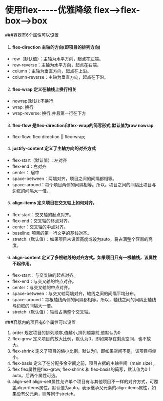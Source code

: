 # 使用flex-----优雅降级  flex-->flex-box-->box

###容器有6个属性可以设置

1. #### flex-direction 主轴的方向(即项目的排列方向)

- row（默认值）：主轴为水平方向，起点在左端。
- row-reverse：主轴为水平方向，起点在右端。
- column：主轴为垂直方向，起点在上沿。
- column-reverse：主轴为垂直方向，起点在下沿。



2. ####  flex-wrap 定义在轴线上换行相关
- nowrap(默认):不换行
- wrap: 换行
- wrap-reverse: 换行,并且第一行在下方



3. ####  flex-flow 是flex-direction和flex-wrap的简写形式,默认值为row nowrap
- flex-flow: flex-direction || flex-wrap;



4. ####  justify-content 定义了主轴方向的对齐方式 
- flex-start（默认值）：左对齐
- flex-end：右对齐
- center： 居中
- space-between：两端对齐，项目之间的间隔都相等。
- space-around：每个项目两侧的间隔相等。所以，项目之间的间隔比项目与边框的间隔大一倍。



5. ####  align-items  定义项目在交叉轴上如何对齐。
- flex-start：交叉轴的起点对齐。
- flex-end：交叉轴的终点对齐。
- center：交叉轴的中点对齐。
- baseline: 项目的第一行文字的基线对齐。
- stretch（默认值）：如果项目未设置高度或设为auto，将占满整个容器的高度。



6. ####  align-content  定义了多根轴线的对齐方式。如果项目只有一根轴线，该属性不起作用。
- flex-start：与交叉轴的起点对齐。
- flex-end：与交叉轴的终点对齐。
- center：与交叉轴的中点对齐。
- space-between：与交叉轴两端对齐，轴线之间的间隔平均分布。
- space-around：每根轴线两侧的间隔都相等。所以，轴线之间的间隔比轴线与边框的间隔大一倍。
- stretch（默认值）：轴线占满整个交叉轴。



###容器内的项目有6个属性可以设置
1.  order 规定项目的排列顺序,值越小,排列越靠前,值默认为0
2.  flex-grow  定义项目的放大比例，默认为0，即如果存在剩余空间，也不放大。
3.  flex-shrink  定义了项目的缩小比例，默认为1，即如果空间不足，该项目将缩小。
4.  flex-basis  定义了在分配多余空间之前，项目占据的主轴空间（main size）。
5.  flex  flex属性是flex-grow, flex-shrink 和 flex-basis的简写，默认值为0 1 auto。后两个属性可选。
6.  align-self  align-self属性允许单个项目有与其他项目不一样的对齐方式，可覆盖align-items属性。默认值为auto，表示继承父元素的align-items属性，如果没有父元素，则等同于stretch。